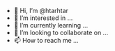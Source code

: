 - 👋 Hi, I’m @htarhtar
- 👀 I’m interested in ...
- 🌱 I’m currently learning ...
- 💞️ I’m looking to collaborate on ...
- 📫 How to reach me ...

<!---
htarhtar/htarhtar is a ✨ special ✨ repository because its `README.md` (this file) appears on your GitHub profile.
You can click the Preview link to take a look at your changes.
--->
